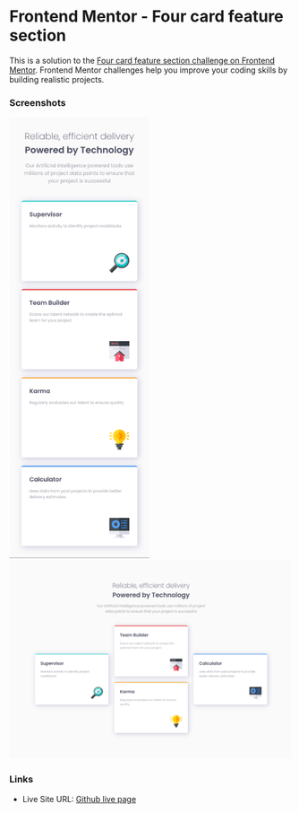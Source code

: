 # Frontend Mentor - Four card feature section

This is a solution to the [Four card feature section challenge on Frontend Mentor](https://www.frontendmentor.io/challenges/four-card-feature-section-weK1eFYK). Frontend Mentor challenges help you improve your coding skills by building realistic projects.

### Screenshots

<img src="./images/screenshot2.png" width="250">
<img src="./images/screenshot.png" width="600">

### Links

- Live Site URL: [Github live page](https://h-mihail.github.io/fe-mentor-four-card-feature-section/)
